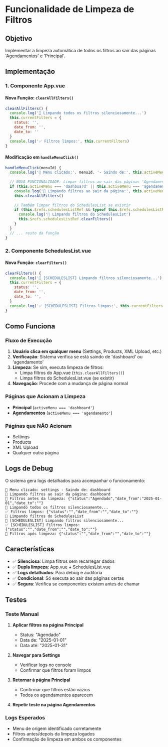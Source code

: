 # Funcionalidade de Limpeza de Filtros

## Objetivo

Implementar a limpeza automática de todos os filtros ao sair das páginas 'Agendamentos' e 'Principal'.

## Implementação

### 1. Componente App.vue

#### Nova Função: `clearAllFilters()`
```javascript
clearAllFilters() {
  console.log('🧹 Limpando todos os filtros silenciosamente...')
  this.currentFilters = {
    status: '',
    date_from: '',
    date_to: ''
  }
  console.log('✅ Filtros limpos:', this.currentFilters)
}
```

#### Modificação em `handleMenuClick()`
```javascript
handleMenuClick(menuId) {
  console.log('🔄 Menu clicado:', menuId, '- Saindo de:', this.activeMenu)
  
  // NOVA FUNCIONALIDADE: Limpar filtros ao sair das páginas 'Agendamentos' e 'Principal'
  if (this.activeMenu === 'dashboard' || this.activeMenu === 'agendamento') {
    console.log('🧹 Limpando filtros ao sair da página:', this.activeMenu)
    this.clearAllFilters()
    
    // Também limpar filtros do SchedulesList se existir
    if (this.$refs.schedulesListRef && typeof this.$refs.schedulesListRef.clearFilters === 'function') {
      console.log('🧹 Limpando filtros do SchedulesList')
      this.$refs.schedulesListRef.clearFilters()
    }
  }
  // ... resto da função
}
```

### 2. Componente SchedulesList.vue

#### Nova Função: `clearFilters()`
```javascript
clearFilters() {
  console.log('🧹 [SCHEDULESLIST] Limpando filtros silenciosamente...')
  this.currentFilters = {
    status: '',
    date_from: '',
    date_to: '',
  }
  console.log('✅ [SCHEDULESLIST] Filtros limpos:', this.currentFilters)
}
```

## Como Funciona

### Fluxo de Execução

1. **Usuário clica em qualquer menu** (Settings, Products, XML Upload, etc.)
2. **Verificação**: Sistema verifica se está saindo de 'dashboard' ou 'agendamento'
3. **Limpeza**: Se sim, executa limpeza de filtros:
   - Limpa filtros do App.vue (`this.clearAllFilters()`)
   - Limpa filtros do SchedulesList.vue (se existir)
4. **Navegação**: Procede com a mudança de página normal

### Páginas que Acionam a Limpeza

- **Principal** (`activeMenu === 'dashboard'`)
- **Agendamentos** (`activeMenu === 'agendamento'`)

### Páginas que NÃO Acionam

- Settings
- Products  
- XML Upload
- Qualquer outra página

## Logs de Debug

O sistema gera logs detalhados para acompanhar o funcionamento:

```
🔄 Menu clicado: settings - Saindo de: dashboard
🧹 Limpando filtros ao sair da página: dashboard
🧹 Filtros antes da limpeza: {"status":"Agendado","date_from":"2025-01-01","date_to":""}
🧹 Limpando todos os filtros silenciosamente...
✅ Filtros limpos: {"status":"","date_from":"","date_to":""}
🧹 Limpando filtros do SchedulesList
🧹 [SCHEDULESLIST] Limpando filtros silenciosamente...
✅ [SCHEDULESLIST] Filtros limpos: {"status":"","date_from":"","date_to":""}
🧹 Filtros após limpeza: {"status":"","date_from":"","date_to":""}
```

## Características

- ✅ **Silenciosa**: Limpa filtros sem recarregar dados
- ✅ **Dupla limpeza**: App.vue + SchedulesList.vue  
- ✅ **Logs detalhados**: Para debug e auditoria
- ✅ **Condicional**: Só executa ao sair das páginas certas
- ✅ **Segura**: Verifica se componentes existem antes de chamar

## Testes

### Teste Manual

1. **Aplicar filtros na página Principal**
   - Status: "Agendado"
   - Data de: "2025-01-01" 
   - Data até: "2025-01-31"

2. **Navegar para Settings**
   - Verificar logs no console
   - Confirmar que filtros foram limpos

3. **Retornar à página Principal** 
   - Confirmar que filtros estão vazios
   - Todos os agendamentos aparecem

4. **Repetir teste na página Agendamentos**

### Logs Esperados

- Menu de origem identificado corretamente
- Filtros antes/depois da limpeza logados
- Confirmação de limpeza em ambos os componentes
